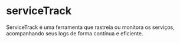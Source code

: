 # serviceTrack
ServiceTrack é uma ferramenta que rastreia ou monitora os serviços, acompanhando seus logs de forma contínua e eficiente.
